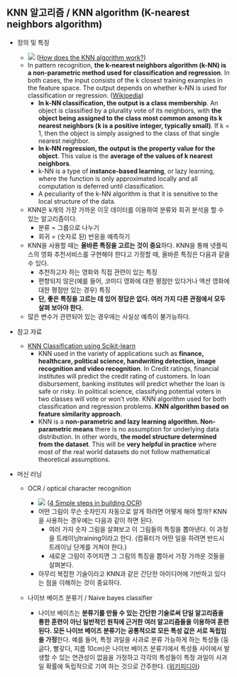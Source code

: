 ## KNN 알고리즘 / KNN algorithm (K-nearest neighbors algorithm)

 - 정의 및 특징 
    - ![](http://res.cloudinary.com/dyd911kmh/image/upload/f_auto,q_auto:best/v1531424125/KNN_final1_ibdm8a.png) ([How does the KNN algorithm work?](https://www.datacamp.com/community/tutorials/k-nearest-neighbor-classification-scikit-learn))
    - In pattern recognition, **the k-nearest neighbors algorithm (k-NN) is a non-parametric method used for classification and regression**. In both cases, the input consists of the k closest training examples in the feature space. The output depends on whether k-NN is used for classification or regression. ([Wikipedia](https://en.wikipedia.org/wiki/K-nearest_neighbors_algorithm))
        - **In k-NN classification, the output is a class membership**. An object is classified by a plurality vote of its neighbors, with **the object being assigned to the class most common among its k nearest neighbors (k is a positive integer, typically small)**. If k = 1, then the object is simply assigned to the class of that single nearest neighbor.
        - **In k-NN regression, the output is the property value for the object**. This value is the **average of the values of k nearest neighbors**.
        - k-NN is a type of **instance-based learning**, or lazy learning, where the function is only approximated locally and all computation is deferred until classification.
        - A peculiarity of the k-NN algorithm is that it is sensitive to the local structure of the data.
    - KNN은 k개의 가장 가까운 이웃 데이터를 이용하여 분류와 회귀 분석을 할 수 있는 알고리즘이다.
        - 분류 = 그룹으로 나누기
        - 회귀 = (숫자로 된) 반응을 예측하기 
    - KNN을 사용할 때는 **올바른 특징을 고르는 것이 중요**하다. KNN을 통해 넷플릭스의 영화 추천서비스를 구현해야 한다고 가정할 때, 올바른 특징은 다음과 같을 수 있다.
        - 추천하고자 하는 영화와 직접 관련이 있는 특징
        - 편향되지 않은(예를 들어, 코미디 영화에 대한 평점만 있다거나 액션 영화에 대한 평점만 있는 경우) 특징 
        - **단, 좋은 특징을 고르는 데 있어 정답은 없다. 여러 가지 다른 관점에서 모두 살펴 보아야 한다.**
    - 많은 변수가 관련되어 있는 경우에는 사실상 예측이 불가능하다.      



 - 참고 자료
    - [KNN Classification using Scikit-learn](https://www.datacamp.com/community/tutorials/k-nearest-neighbor-classification-scikit-learn)
        - KNN used in the variety of applications such as **finance, healthcare, political science, handwriting detection, image recognition and video recognition**. In Credit ratings, financial institutes will predict the credit rating of customers. In loan disbursement, banking institutes will predict whether the loan is safe or risky. In political science, classifying potential voters in two classes will vote or won’t vote. KNN algorithm used for both classification and regression problems. **KNN algorithm based on feature similarity approach**. 
        - KNN is a **non-parametric and lazy learning algorithm. Non-parametric means** there is no assumption for underlying data distribution. In other words, **the model structure determined from the dataset**. This will be **very helpful in practice** where most of the real world datasets do not follow mathematical theoretical assumptions. 
     
     

 - 머신 러닝
    - OCR / optical character recognition
        - ![](https://miro.medium.com/max/1200/1*qBV12ANk-5epRv7231Zxzw.png) ([4 Simple steps in building OCR](https://medium.com/datadriveninvestor/4-simple-steps-in-building-ocr-1f41c66099c1))
        - 어떤 그림이 무슨 숫자인지 자동으로 알게 하려면 어떻게 해야 할까? KNN을 사용하는 경우에는 다음과 같이 하면 된다.
            - 여러 가지 숫자 그림을 살펴보고 이 그림들의 특징을 뽑아낸다. 이 과정을 트레이닝training이라고 한다. (컴퓨터가 어떤 일을 하려면 반드시 트레이닝 단계를 거쳐야 한다.)
            - 새로운 그림이 주어지면 그 그림의 특징을 뽑아서 가장 가까운 것들을 살펴본다. 
        - 아무리 복잡한 기술이라고 KNN과 같은 간단한 아이디어에 기반하고 있다는 점을 이해하는 것이 중요하다. 

    - 나이브 베이즈 분류기 / Naive bayes classifier
        - 나이브 베이즈는 **분류기를 만들 수 있는 간단한 기술로써 단일 알고리즘을 통한 훈련이 아닌 일반적인 원칙에 근거한 여러 알고리즘들을 이용하여 훈련된다. 모든 나이브 베이즈 분류기는 공통적으로 모든 특성 값은 서로 독립임을 가정**한다. 예를 들어, 특정 과일을 사과로 분류 가능하게 하는 특성들 (둥글다, 빨갛다, 지름 10cm)은 나이브 베이즈 분류기에서 특성들 사이에서 발생할 수 있는 연관성이 없음을 가정하고 각각의 특성들이 특정 과일이 사과일 확률에 독립적으로 기여 하는 것으로 간주한다. ([위키피디아](https://ko.wikipedia.org/wiki/나이브_베이즈_분류))

 
